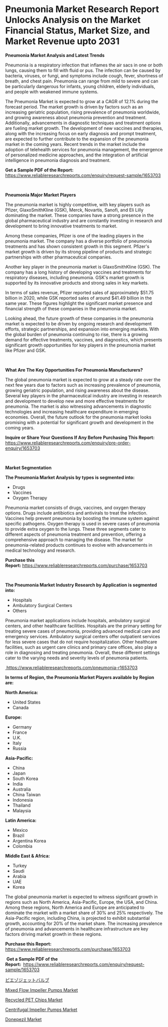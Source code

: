 <p><h1>Pneumonia Market Research Report Unlocks Analysis on the Market Financial Status, Market Size, and Market Revenue upto 2031</h1></p><p><strong>Pneumonia Market Analysis and Latest Trends</strong></p>
<p><p>Pneumonia is a respiratory infection that inflames the air sacs in one or both lungs, causing them to fill with fluid or pus. The infection can be caused by bacteria, viruses, or fungi, and symptoms include cough, fever, shortness of breath, and chest pain. Pneumonia can range from mild to severe and can be particularly dangerous for infants, young children, elderly individuals, and people with weakened immune systems.</p><p>The Pneumonia Market is expected to grow at a CAGR of 12.1% during the forecast period. The market growth is driven by factors such as an increasing geriatric population, rising prevalence of pneumonia worldwide, and growing awareness about pneumonia prevention and treatment. Additionally, advancements in diagnostic techniques and treatment options are fueling market growth. The development of new vaccines and therapies, along with the increasing focus on early diagnosis and prompt treatment, are expected to further contribute to the expansion of the pneumonia market in the coming years. Recent trends in the market include the adoption of telehealth services for pneumonia management, the emergence of personalized medicine approaches, and the integration of artificial intelligence in pneumonia diagnosis and treatment.</p></p>
<p><strong>Get a Sample PDF of the Report:&nbsp;</strong> <a href="https://www.reliableresearchreports.com/enquiry/request-sample/1653703">https://www.reliableresearchreports.com/enquiry/request-sample/1653703</a></p>
<p>&nbsp;</p>
<p><strong>Pneumonia Major Market Players</strong></p>
<p><p>The pneumonia market is highly competitive, with key players such as Pfizer, GlaxoSmithKline (GSK), Merck, Novartis, Sanofi, and Eli Lilly dominating the market. These companies have a strong presence in the global pharmaceutical industry and are constantly investing in research and development to bring innovative treatments to market.</p><p>Among these companies, Pfizer is one of the leading players in the pneumonia market. The company has a diverse portfolio of pneumonia treatments and has shown consistent growth in this segment. Pfizer's market growth is driven by its strong pipeline of products and strategic partnerships with other pharmaceutical companies.</p><p>Another key player in the pneumonia market is GlaxoSmithKline (GSK). The company has a long history of developing vaccines and treatments for respiratory diseases, including pneumonia. GSK's market growth is supported by its innovative products and strong sales in key markets.</p><p>In terms of sales revenue, Pfizer reported sales of approximately $51.75 billion in 2020, while GSK reported sales of around $41.49 billion in the same year. These figures highlight the significant market presence and financial strength of these companies in the pneumonia market.</p><p>Looking ahead, the future growth of these companies in the pneumonia market is expected to be driven by ongoing research and development efforts, strategic partnerships, and expansion into emerging markets. With the global burden of pneumonia continuing to rise, there is a growing demand for effective treatments, vaccines, and diagnostics, which presents significant growth opportunities for key players in the pneumonia market like Pfizer and GSK.</p></p>
<p>&nbsp;</p>
<p><strong>What Are The Key Opportunities For Pneumonia Manufacturers?</strong></p>
<p><p>The global pneumonia market is expected to grow at a steady rate over the next few years due to factors such as increasing prevalence of pneumonia, growing geriatric population, and rising awareness about the disease. Several key players in the pharmaceutical industry are investing in research and development to develop new and more effective treatments for pneumonia. The market is also witnessing advancements in diagnostic technologies and increasing healthcare expenditure in emerging economies. Overall, the future outlook for the pneumonia market looks promising with a potential for significant growth and development in the coming years.</p></p>
<p><strong>Inquire or Share Your Questions If Any Before Purchasing This Report:</strong> <a href="https://www.reliableresearchreports.com/enquiry/pre-order-enquiry/1653703">https://www.reliableresearchreports.com/enquiry/pre-order-enquiry/1653703</a></p>
<p>&nbsp;</p>
<p><strong>Market Segmentation</strong></p>
<p><strong>The Pneumonia Market Analysis by types is segmented into:</strong></p>
<p><ul><li>Drugs</li><li>Vaccines</li><li>Oxygen Therapy</li></ul></p>
<p><p>Pneumonia market consists of drugs, vaccines, and oxygen therapy options. Drugs include antibiotics and antivirals to treat the infection. Vaccines help prevent pneumonia by boosting the immune system against specific pathogens. Oxygen therapy is used in severe cases of pneumonia to provide extra oxygen to the lungs. These three segments cater to different aspects of pneumonia treatment and prevention, offering a comprehensive approach to managing the disease. The market for pneumonia-related products continues to evolve with advancements in medical technology and research.</p></p>
<p><strong>Purchase this Report:&nbsp;</strong><a href="https://www.reliableresearchreports.com/purchase/1653703">https://www.reliableresearchreports.com/purchase/1653703</a></p>
<p>&nbsp;</p>
<p><strong>The Pneumonia Market Industry Research by Application is segmented into:</strong></p>
<p><ul><li>Hospitals</li><li>Ambulatory Surgical Centers</li><li>Others</li></ul></p>
<p><p>Pneumonia market applications include hospitals, ambulatory surgical centers, and other healthcare facilities. Hospitals are the primary setting for treating severe cases of pneumonia, providing advanced medical care and emergency services. Ambulatory surgical centers offer outpatient services for less severe cases that do not require hospitalization. Other healthcare facilities, such as urgent care clinics and primary care offices, also play a role in diagnosing and treating pneumonia. Overall, these different settings cater to the varying needs and severity levels of pneumonia patients.</p></p>
<p><a href="https://www.reliableresearchreports.com/pneumonia-r1653703">&nbsp;https://www.reliableresearchreports.com/pneumonia-r1653703</a></p>
<p><strong>In terms of Region, the Pneumonia Market Players available by Region are:</strong></p>
<p>
    <p> <strong> North America: </strong>
        <ul>
            <li>United States</li>
            <li>Canada</li>
        </ul>
        </p> 
    <p> <strong> Europe: </strong>
        <ul>
            <li>Germany</li>
            <li>France</li>
            <li>U.K.</li>
            <li>Italy</li>
            <li>Russia</li>
        </ul>
        </p> 
    <p> <strong> Asia-Pacific: </strong>
        <ul>
            <li>China</li>
            <li>Japan</li>
            <li>South Korea</li>
            <li>India</li>
            <li>Australia</li>
            <li>China Taiwan</li>
            <li>Indonesia</li>
            <li>Thailand</li>
            <li>Malaysia</li>
        </ul>
        </p> 
    <p> <strong> Latin America: </strong>
        <ul>
            <li>Mexico</li>
            <li>Brazil</li>
            <li>Argentina Korea</li>
            <li>Colombia</li>
        </ul>
        </p> 
    <p> <strong> Middle East & Africa: </strong>
        <ul>
            <li>Turkey</li>
            <li>Saudi</li>
            <li>Arabia</li>
            <li>UAE</li>
            <li>Korea</li>
        </ul>
    </p>
    </p>
<p><p>The global pneumonia market is expected to witness significant growth in regions such as North America, Asia-Pacific, Europe, the USA, and China. Among these regions, North America and Europe are anticipated to dominate the market with a market share of 30% and 25% respectively. The Asia-Pacific region, including China, is projected to exhibit substantial growth, accounting for 20% of the market share. The increasing prevalence of pneumonia and advancements in healthcare infrastructure are key factors driving market growth in these regions.</p></p>
<p><strong>Purchase this Report: </strong><a href="https://www.reliableresearchreports.com/purchase/1653703">https://www.reliableresearchreports.com/purchase/1653703</a></p>
<p>&nbsp;<strong>Get a Sample PDF of the Report:&nbsp;&nbsp;</strong><a href="https://www.reliableresearchreports.com/enquiry/request-sample/1653703">https://www.reliableresearchreports.com/enquiry/request-sample/1653703</a></p>
<p><strong></strong></p>
<p><p><a href="https://github.com/deonnorth8/Market-Research-Report-List-1/blob/main/218073155469.md">ピエゾジェットバルブ</a></p><p><a href="https://www.linkedin.com/pulse/mixed-flow-impeller-pumps-market-size-trends-complete-industry-9wamc">Mixed Flow Impeller Pumps Market</a></p><p><a href="https://github.com/cecuraprangm/Market-Research-Report-List-2/blob/main/recycled-pet-chips-market.md">Recycled PET Chips Market</a></p><p><a href="https://www.linkedin.com/pulse/centrifugal-impeller-pumpsnbspmarket-focuses-market-share-size-htidc">Centrifugal Impeller Pumps Market</a></p><p><a href="https://github.com/fiixsa/Market-Research-Report-List-2/blob/main/donepezil-market.md">Donepezil Market</a></p></p>